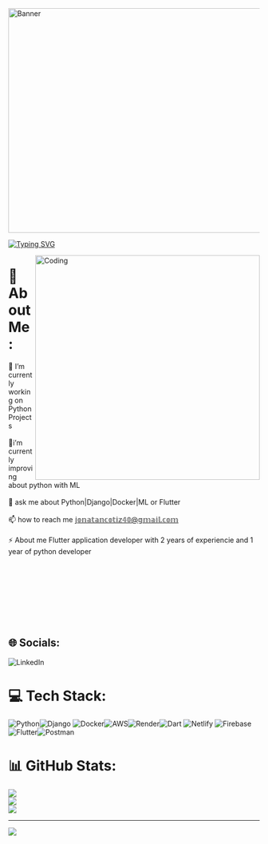 <div class="banner-container">
  <img src="https://i.pinimg.com/originals/bb/5e/47/bb5e47498772c0628f6dc7f26a6af28c.gif" alt="Banner" width ="3000" height="450">
</div>


[![Typing SVG](https://readme-typing-svg.demolab.com?font=Fira+Code&pause=1000&random=false&width=435&lines=Flutter;;Firebase;Python;Netlify)](https://git.io/typing-svg)

<img align="right" alt="Coding" width="450" height="450" src="https://68.media.tumblr.com/b6231b4d5e3be51d0a8b302f29e628ae/tumblr_om3zookB751rnbw6mo2_r1_540.gif">

# 💫 About Me:
 🔭 I’m currently working on Python Projects<br><br>🌱i’m currently improving about python with ML<br><br>💬 ask me about Python|Django|Docker|ML or Flutter<br><br>📫 how to reach me 𝕛𝕠𝕟𝕒𝕥𝕒𝕟𝕔𝕠𝕥𝕚𝕫𝟜𝟘@𝕘𝕞𝕒𝕚𝕝.𝕔𝕠𝕞<br><br>⚡ About me Flutter application developer with 2 years of experiencie and 1 year of python developer<br><br>

<br></br>
<br></br>
<br></br>


## 🌐 Socials:
![LinkedIn](https://img.shields.io/badge/LinkedIn-%230077B5.svg?logo=linkedin&logoColor=white)

# 💻 Tech Stack:
![Python](https://img.shields.io/badge/python-3776AB?style=for-the-badge&logo=python&logoColor=white)![Django](https://img.shields.io/badge/Django-092E20?style=for-the-badge&logo=django&logoColor=white)
![Docker](https://img.shields.io/badge/docker-2496ED?style=for-the-badge&logo=docker&logoColor=white)![AWS](https://img.shields.io/badge/AWS-232F3E?style=for-the-badge&logo=amazonaws&logoColor=white)![Render](https://img.shields.io/badge/Render-46E3B7?style=for-the-badge&logo=render&logoColor=white)![Dart](https://img.shields.io/badge/dart-%230175C2.svg?style=for-the-badge&logo=dart&logoColor=white) ![Netlify](https://img.shields.io/badge/netlify-%23000000.svg?style=for-the-badge&logo=netlify&logoColor=#00C7B7) ![Firebase](https://img.shields.io/badge/firebase-%23039BE5.svg?style=for-the-badge&logo=firebase) ![Flutter](https://img.shields.io/badge/Flutter-%2302569B.svg?style=for-the-badge&logo=Flutter&logoColor=white)![Postman](https://img.shields.io/badge/Postman-FF6C37?style=for-the-badge&logo=postman&logoColor=white)

# 📊 GitHub Stats:
![](https://github-readme-stats.vercel.app/api?username=jcotiz&theme=nightowl&hide_border=false&include_all_commits=false&count_private=false)<br/>
![](https://github-readme-streak-stats.herokuapp.com/?user=jcotiz&theme=nightowl&hide_border=false)<br/>
![](https://github-readme-stats.vercel.app/api/top-langs/?username=jcotiz&theme=nightowl&hide_border=false&include_all_commits=false&count_private=false&layout=compact)

---
[![](https://visitcount.itsvg.in/api?id=jcotiz&icon=0&color=0)](https://visitcount.itsvg.in)

<!-- Proudly created with GPRM ( https://gprm.itsvg.in ) -->
